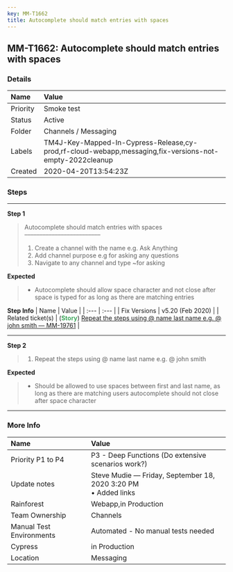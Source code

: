 ```yaml
---
key: MM-T1662
title: Autocomplete should match entries with spaces
---
```


## MM-T1662: Autocomplete should match entries with spaces

### Details

| Name     | Value                                                                                                   |
| :------- | :------------------------------------------------------------------------------------------------------ |
| Priority | Smoke test                                                                                              |
| Status   | Active                                                                                                  |
| Folder   | Channels / Messaging                                                                                    |
| Labels   | TM4J-Key-Mapped-In-Cypress-Release,cy-prod,rf-cloud-webapp,messaging,fix-versions-not-empty-2022cleanup |
| Created  | 2020-04-20T13:54:23Z                                                                                    |

### Steps

<hr/>

**Step 1**

> <article>Autocomplete should match entries with spaces<br />–––––––––––––––––––––––––<br /><ol><li>Create a channel with the name e.g. Ask Anything</li><li>Add channel purpose e.g for asking any questions</li><li>Navigate to any channel and type ~for asking</li></ol></article>

**Expected**

> <article><ul><li>Autocomplete should allow space character and not close after space is typed for as long as there are matching entries</li></ul></article>

**Step Info**
| Name | Value |
| :--- | :--- |
| Fix Versions | v5.20 (Feb 2020) |
| Related ticket(s) | (<strong><span style="color:rgb(65, 168, 95)">Story</span></strong>) <a href="https://mattermost.atlassian.net/browse/MM-19761">Repeat the steps using @ name last name e.g. @ john smith — MM-19761</a> |

<hr/>

**Step 2**

> <article><ol><li>Repeat the steps using @ name last name e.g. @ john smith</li></ol></article>

**Expected**

> <article><ul><li>Should be allowed to use spaces between first and last name, as long as there are matching users autocomplete should not close after space character</li></ul></article>

<hr/>

### More Info

| Name                     | Value                                                               |
| :----------------------- | :------------------------------------------------------------------ |
| Priority P1 to P4        | P3 - Deep Functions (Do extensive scenarios work?)                  |
| Update notes             | Steve Mudie — Friday, September 18, 2020 3:20 PM<br />• Added links |
| Rainforest               | Webapp,in Production                                                |
| Team Ownership           | Channels                                                            |
| Manual Test Environments | Automated - No manual tests needed                                  |
| Cypress                  | in Production                                                       |
| Location                 | Messaging                                                           |
